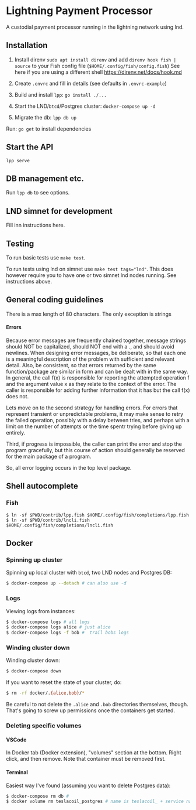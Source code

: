 # Lightning Payment Processor

A custodial payment processor running in the lightning network using lnd.

## Installation

1. Install direnv `sudo apt install direnv` and add `direnv hook fish | source`
   to your Fish config file (`$HOME/.config/fish/config.fish`)
   See here if you are using a different shell https://direnv.net/docs/hook.md

2. Create `.envrc` and fill in details (see defaults in `.envrc-example`)
3. Build and install `lpp`: `go install ./...`
4. Start the LND/`btcd`/Postgres cluster: `docker-compose up -d`
5. Migrate the db: `lpp db up`

Run: `go get` to install dependencies

## Start the API

`lpp serve`

## DB management etc.

Run `lpp db` to see options.

## LND simnet for development

Fill inn instructions here.

## Testing

To run basic tests use `make test`.

To run tests using lnd on simnet use `make test tags="lnd"`.
This does however require you to have one or two simnet lnd nodes running.
See instructions above.

## General coding guidelines

There is a max length of 80 characters. The only exception is
strings

#### Errors

Because error messages are frequently chained together, message strings should NOT be capitalized, should NOT end with a ., and should avoid newlines. When designing error messages, be deliberate, so that each one is a meaningful description of the problem with sufficient and relevant detail. Also, be consistent, so that errors returned by the same function/package are similar in form and can be dealt with in the same way.
In general, the call f(x) is responsible for reporting the attempted operation f and the argument value x as they relate to the context of the error. The caller is responsible for adding further information that it has but the call f(x) does not.

Lets move on to the second strategy for handling errors. For errors that represent transient or unpredictable problems, it may make sense to retry the failed operation, possibly with a delay between tries, and perhaps with a limit on the number of attempts or the time spentr trying before giving up entirely.

Third, if progress is impossible, the caller can print the error and stop the program gracefully, but this course of action should generally be reserved for the main package of a program.

So, all error logging occurs in the top level package.

## Shell autocomplete

### Fish

```shell
$ ln -sf $PWD/contrib/lpp.fish $HOME/.config/fish/completions/lpp.fish
$ ln -sf $PWD/contrib/lncli.fish $HOME/.config/fish/completions/lncli.fish
```

## Docker

### Spinning up cluster

Spinning up local cluster with `btcd`, two LND nodes and Postgres DB:

```bash
$ docker-compose up --detach # can also use -d
```

### Logs

Viewing logs from instances:

```bash
$ docker-compose logs # all logs
$ docker-compose logs alice # just alice
$ docker-compose logs -f bob #  trail bobs logs
```

### Winding cluster down

Winding cluster down:

```bash
$ docker-compose down
```

If you want to reset the state of your cluster, do:

```bash
$ rm -rf docker/.{alice,bob}/*
```

Be careful to not delete the `.alice` and `.bob` directories themselves, though. That's
going to screw up permissions once the containers get started.

### Deleting specific volumes

#### VSCode

In Docker tab (Docker extension), "volumes" section at the bottom.
Right click, and then remove. Note that container must be removed
first.

#### Terminal

Easiest way I've found (assuming you want to delete Postgres data):

```bash
$ docker-compose rm db #
$ docker volume rm teslacoil_postgres # name is teslacoil_ + service name
```
